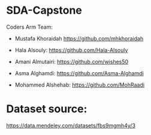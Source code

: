 # SDA-Capstone

Coders Arm Team:
- Mustafa Khoraidah
  https://github.com/mhkhoraidah
  
- Hala Alsouly: 
  https://github.com/Hala-Alsouly
  
- Amani Almutairi:
  https://github.com/wishes50
  
- Asma Alghamdi:
  https://github.com/Asma-Alghamdi
  
- Mohammed Alshehab:
  https://github.com/MohRaadi

# Dataset source: 
https://data.mendeley.com/datasets/fbs9mgmh4y/3
